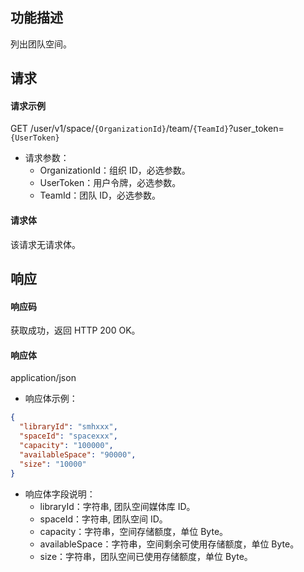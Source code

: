 ## 功能描述

列出团队空间。


## 请求

#### 请求示例

GET /user/v1/space/`{OrganizationId}`/team/`{TeamId}`?user_token=`{UserToken}`

- 请求参数：
  - OrganizationId：组织 ID，必选参数。
  - UserToken：用户令牌，必选参数。
  - TeamId：团队 ID，必选参数。
  
#### 请求体

该请求无请求体。

## 响应

#### 响应码

获取成功，返回 HTTP 200 OK。

#### 响应体

application/json

- 响应体示例：

```json
{
  "libraryId": "smhxxx",
  "spaceId": "spacexxx",
  "capacity": "100000",
  "availableSpace": "90000",
  "size": "10000"
}
```

- 响应体字段说明：
  - libraryId：字符串, 团队空间媒体库 ID。
  - spaceId：字符串, 团队空间 ID。
  - capacity：字符串，空间存储额度，单位 Byte。
  - availableSpace：字符串，空间剩余可使用存储额度，单位 Byte。
  - size：字符串，团队空间已使用存储额度，单位 Byte。
